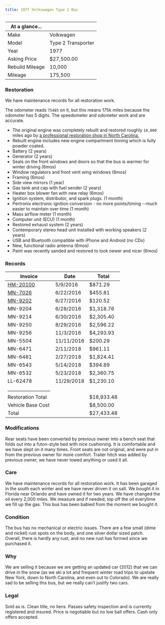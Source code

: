 ```yaml
---
title: 1977 Volkswagen Type 2 Bus
---
```


|At a glance...   |                    | 
|-----------------|--------------------| 
| Make            | Volkwagen          | 
| Model           | Type 2 Transporter | 
| Year            | 1977               | 
| Asking Price    | $27,500.00         | 
| Rebuild Mileage | 10,000             | 
| Mileage         | 175,500            | 


### Restoration ###
We have maintenance records for all restoration work.

The odometer reads `75485` on it, but this means 175k miles because the odomoter has 5 digits. The speedometer and odometer work and are accurate.

* The original engine was completely rebuilt and restored roughly `10,000` miles ago by [a professional restoration shop in North Carolina.](http://monkeynutvw.com/gallery/v/Past+ProjectsProjects/T2projects/mattgreenwald/)
* Rebuilt engine includes new engine compartment tinning which is fully powder coated.
* Battery (2 years)
* Generator (2 years)
* Seals on the front windows and doors so that the bus is warmer for winter driving (6mos)
* Window regulators and front vent wing windows (6mos)
* Framing (6mos)
* Side view mirrors (1 year)
* Gas tank and cap with fuel sender (2 years)
* Heater box blower fan with new relay (6mos)
* Ignition system, distributor, and spark plugs. (1 month)
* Pertronix electronic ignition conversion - no more points/timing --much easier to maintain over time (1 month)
* Mass airflow meter (1 month)
* Computer unit (ECU) (1 month)
* Restored exhaust system (2 years)
* Contemporary stereo head unit installed with working speakers (2 years)
* USB and Bluetooth compatible with iPhone and Android (no CDs) 
* New, functional radio antenna (6mos)
* Paint was recently sanded and restored to look newer and nicer (6mos)

### Records ###
| Invoice           | Date       | Total      | 
|-------------------|------------|------------| 
| [HM-20100](pdfs/1-HM-20100.pdf)          | 5/9/2016   | $871.29    | 
| [MN-7026](/pdfs/2-MN-7026.pdf)           | 6/22/2016  | $455.81    | 
| [MN-9202](http://www.myvwbusforsale.com/pdfs/3-MN-9202.pdf)           | 6/27/2016  | $120.52    | 
| MN-9204           | 6/28/2016  | $1,318.76  | 
| MN-9214           | 6/30/2016  | $2,305.40  | 
| MN-9250           | 8/29/2016  | $2,596.22  | 
| MN-9256           | 11/3/2016  | $4,293.93  | 
| MN-5504           | 11/11/2016 | $200.29    | 
| MN-6471           | 2/11/2018  | $961.11    | 
| MN-6481           | 2/27/2018  | $1,824.41  | 
| MN-6543           | 5/14/2018  | $394.89    | 
| MN-6532           | 5/23/2018  | $2,360.75  | 
| LL-62478          | 11/29/2018 | $1,230.10  | 
|___________________| | | 
| Restoration Total |            | $18,933.48 | 
| Vehicle Base Cost |            | $8,500.00  | 
| Total             |            | $27,433.48 | 


### Modifications ###
Rear seats have been converted by previous owner into a bench seat that folds out into a futon-style bed with nice cushioning. It is comfortable and we have slept on it many times. Front seats are not original, and were put in from the previous owner for more comfort. Trailer hitch was added by previous owner, we have never towed anything or used it all.

### Care ###
We have maintenance records for all restoration work. It has been garaged in the south each winter and we have never driven it on salt. We bought it in Florida near Orlando and have owned it for two years. We have changed the oil every 2,000 miles. We measure and if needed, top off the oil everytime we fill up the gas. This bus has been babied from the moment we bought it.

### Condition ###
The bus has no mechanical or electric issues. There are a few small (dime and nickel) rust spots on the body, and one silver dollar sized patch. Overall, there is hardly any rust, and no new rust has formed since we purchased it.

### Why ###
We are selling it because we are getting an updated car (2012) that we can drive in the snow (as we ski a lot and frequent winter road trips to upstate New York, down to North Carolina, and even out to Colorado). We are really sad to be  selling this bus, but we really can’t justify two cars.

### Legal ###
Sold as is. Clean title, no liens. Passes safety inspection and is currently registered and insured.
Price is negotiable but no low ball offers. Cash only offers accepted.
